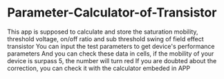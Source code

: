 # Parameter-Calculator-of-Transistor
This app is supposed to calculate and store the saturation mobility, threshold voltage, on/off ratio and sub threshold swing of field effect transistor
You can input the test parameters to get device's performance parameters
And you can check these data in cells, if the mobility of your device is surpass 5, the number will turn red
If you are doubted about the correction, you can check it with the calculator embeded in APP
